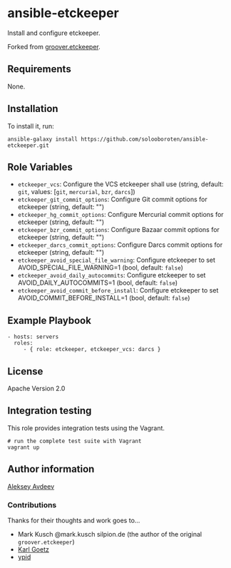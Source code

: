# ansible-etckeeper

Install and configure etckeeper.

Forked from [groover.etckeeper](https://github.com/silpion/ansible-etckeeper).

## Requirements

None.


## Installation

To install it, run:

    ansible-galaxy install https://github.com/solooboroten/ansible-etckeeper.git


## Role Variables

* ``etckeeper_vcs``: Configure the VCS etckeeper shall use (string, default: ``git``, values: [``git``, ``mercurial``, ``bzr``, ``darcs``])
* ``etckeeper_git_commit_options``: Configure Git commit options for etckeeper (string, default: "")
* ``etckeeper_hg_commit_options``: Configure Mercurial commit options for etckeeper (string, default: "")
* ``etckeeper_bzr_commit_options``: Configure Bazaar commit options for etckeeper (string, default: "")
* ``etckeeper_darcs_commit_options``: Configure Darcs commit options for etckeeper (string, default: "")
* ``etckeeper_avoid_special_file_warning``: Configure etckeeper to set AVOID_SPECIAL_FILE_WARNING=1 (bool, default: ``false``)
* ``etckeeper_avoid_daily_autocommits``: Configure etckeeper to set AVOID_DAILY_AUTOCOMMITS=1 (bool, default: ``false``)
* ``etckeeper_avoid_commit_before_install``: Configure etckeeper to set AVOID_COMMIT_BEFORE_INSTALL=1 (bool, default: ``false``)


## Example Playbook

    - hosts: servers
      roles:
         - { role: etckeeper, etckeeper_vcs: darcs }


## License

Apache Version 2.0


## Integration testing

This role provides integration tests using the Vagrant.

    # run the complete test suite with Vagrant
    vagrant up


## Author information

[Aleksey Avdeev](https://github.com/solooboroten)

### Contributions

Thanks for their thoughts and work goes to...

* Mark Kusch @mark.kusch silpion.de (the author of the original `groover.etckeeper`)
* [Karl Goetz](https://github.com/goetzk)
* [ypid](https://github.com/ypid)


<!-- vim: set nofen ts=4 sw=4 et: -->
